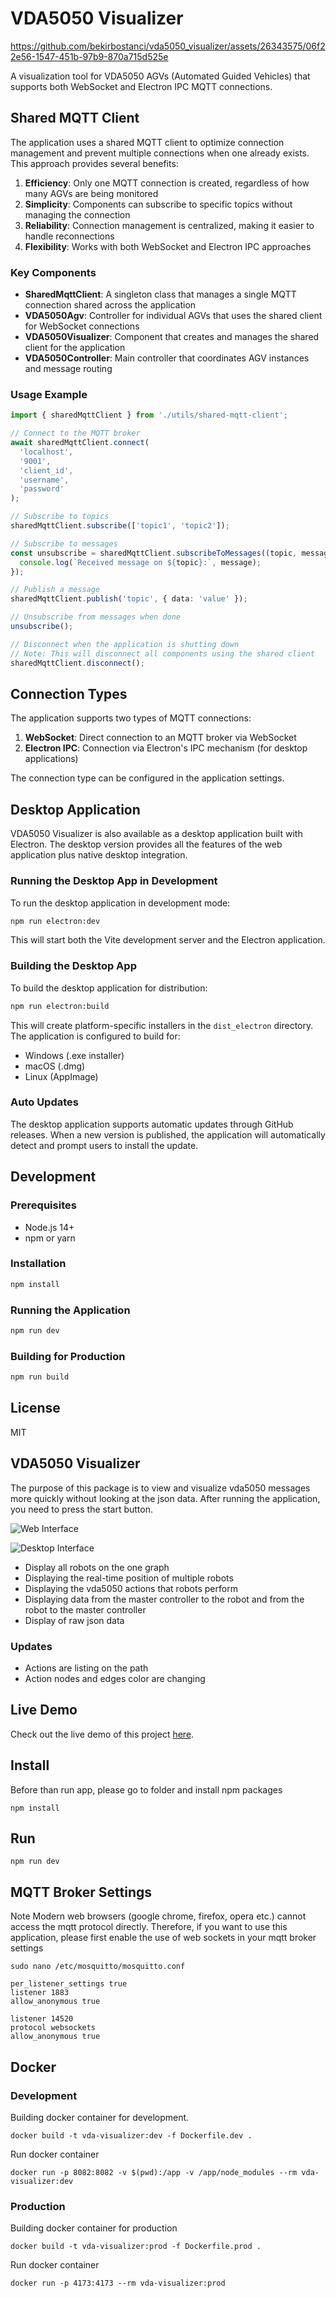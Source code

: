 # VDA5050 Visualizer

https://github.com/bekirbostanci/vda5050_visualizer/assets/26343575/06f22e56-1547-451b-97b9-870a715d525e

A visualization tool for VDA5050 AGVs (Automated Guided Vehicles) that supports both WebSocket and Electron IPC MQTT connections.

## Shared MQTT Client

The application uses a shared MQTT client to optimize connection management and prevent multiple connections when one already exists. This approach provides several benefits:

1. **Efficiency**: Only one MQTT connection is created, regardless of how many AGVs are being monitored
2. **Simplicity**: Components can subscribe to specific topics without managing the connection
3. **Reliability**: Connection management is centralized, making it easier to handle reconnections
4. **Flexibility**: Works with both WebSocket and Electron IPC approaches

### Key Components

- **SharedMqttClient**: A singleton class that manages a single MQTT connection shared across the application
- **VDA5050Agv**: Controller for individual AGVs that uses the shared client for WebSocket connections
- **VDA5050Visualizer**: Component that creates and manages the shared client for the application
- **VDA5050Controller**: Main controller that coordinates AGV instances and message routing

### Usage Example

```typescript
import { sharedMqttClient } from './utils/shared-mqtt-client';

// Connect to the MQTT broker
await sharedMqttClient.connect(
  'localhost',
  '9001',
  'client_id',
  'username',
  'password'
);

// Subscribe to topics
sharedMqttClient.subscribe(['topic1', 'topic2']);

// Subscribe to messages
const unsubscribe = sharedMqttClient.subscribeToMessages((topic, message) => {
  console.log(`Received message on ${topic}:`, message);
});

// Publish a message
sharedMqttClient.publish('topic', { data: 'value' });

// Unsubscribe from messages when done
unsubscribe();

// Disconnect when the application is shutting down
// Note: This will disconnect all components using the shared client
sharedMqttClient.disconnect();
```

## Connection Types

The application supports two types of MQTT connections:

1. **WebSocket**: Direct connection to an MQTT broker via WebSocket
2. **Electron IPC**: Connection via Electron's IPC mechanism (for desktop applications)

The connection type can be configured in the application settings.

## Desktop Application

VDA5050 Visualizer is also available as a desktop application built with Electron. The desktop version provides all the features of the web application plus native desktop integration.

### Running the Desktop App in Development

To run the desktop application in development mode:

```bash
npm run electron:dev
```

This will start both the Vite development server and the Electron application.

### Building the Desktop App

To build the desktop application for distribution:

```bash
npm run electron:build
```

This will create platform-specific installers in the `dist_electron` directory. The application is configured to build for:
- Windows (.exe installer)
- macOS (.dmg)
- Linux (AppImage)

### Auto Updates

The desktop application supports automatic updates through GitHub releases. When a new version is published, the application will automatically detect and prompt users to install the update.

## Development

### Prerequisites

- Node.js 14+
- npm or yarn

### Installation

```bash
npm install
```

### Running the Application

```bash
npm run dev
```

### Building for Production

```bash
npm run build
```

## License

MIT

## VDA5050 Visualizer
The purpose of this package is to view and visualize vda5050 messages more quickly without looking at the json data. After running the application, you need to press the start button.


![Web Interface](docs/1.png)

![Desktop Interface](docs/2.png)

- Display all robots on the one graph
- Displaying the real-time position of multiple robots
- Displaying the vda5050 actions that robots perform
- Displaying data from the master controller to the robot and from the robot to the master controller 
- Display of raw json data

### Updates
- Actions are listing on the path
- Action nodes and edges color are changing

## Live Demo

Check out the live demo of this project [here](https://vda5050-visualizer.vercel.app/).


## Install
Before than run app, please go to folder and install npm packages 
``` 
npm install 
```

## Run 
```
npm run dev
```

## MQTT Broker Settings 
Note Modern web browsers (google  chrome, firefox, opera etc.) cannot access the mqtt protocol directly. Therefore, if you want to use this application, please first enable the use of web sockets in your mqtt broker settings 

`
 sudo nano /etc/mosquitto/mosquitto.conf 
`
```
per_listener_settings true
listener 1883
allow_anonymous true

listener 14520
protocol websockets
allow_anonymous true
```

## Docker 
### Development
Building docker container for development.
```
docker build -t vda-visualizer:dev -f Dockerfile.dev .
```

Run docker container 
```
docker run -p 8082:8082 -v $(pwd):/app -v /app/node_modules --rm vda-visualizer:dev
```

### Production 
Building docker container for production 
```
docker build -t vda-visualizer:prod -f Dockerfile.prod .
```

Run docker container 
```
docker run -p 4173:4173 --rm vda-visualizer:prod
```
